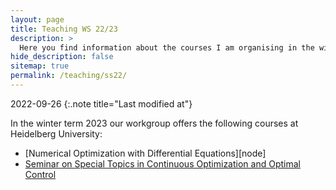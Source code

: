 ```yaml
---
layout: page
title: Teaching WS 22/23
description: >
  Here you find information about the courses I am organising in the winter term 2022/23.
hide_description: false
sitemap: true
permalink: /teaching/ss22/
---
```


2022-09-26
{:.note title="Last modified at"}

In the winter term 2023 our workgroup offers the following courses at Heidelberg University: 
  - [Numerical Optimization with Differential Equations][node]
  - [Seminar on Special Topics in Continuous Optimization and Optimal Control][sem]



[nlo]: node.md
[sem]: seminar.md
